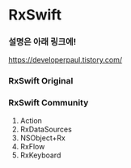 # RxSwift

### 설명은 아래 링크에!
<https://developerpaul.tistory.com/>

### RxSwift Original

### RxSwift Community
1. Action
2. RxDataSources
3. NSObject+Rx
4. RxFlow
5. RxKeyboard
